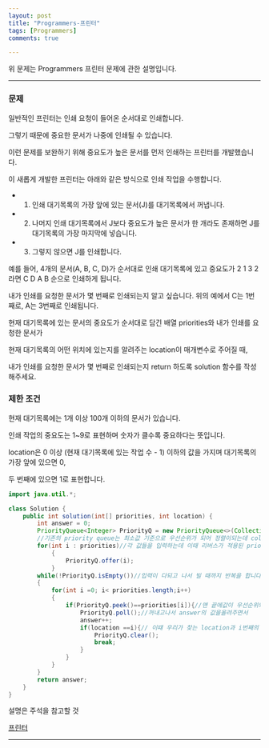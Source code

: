 ```yaml
---
layout: post
title: "Programmers-프린터"
tags: [Programmers]
comments: true

---
```


위 문제는 Programmers 프린터 문제에 관한 설명입니다.<br>

---

### 문제

일반적인 프린터는 인쇄 요청이 들어온 순서대로 인쇄합니다. 

그렇기 때문에 중요한 문서가 나중에 인쇄될 수 있습니다. 

이런 문제를 보완하기 위해 중요도가 높은 문서를 먼저 인쇄하는 프린터를 개발했습니다. 

이 새롭게 개발한 프린터는 아래와 같은 방식으로 인쇄 작업을 수행합니다.

* 1. 인쇄 대기목록의 가장 앞에 있는 문서(J)를 대기목록에서 꺼냅니다.
* 2. 나머지 인쇄 대기목록에서 J보다 중요도가 높은 문서가 한 개라도 존재하면 J를 대기목록의 가장 마지막에 넣습니다.
* 3. 그렇지 않으면 J를 인쇄합니다.

예를 들어, 4개의 문서(A, B, C, D)가 순서대로 인쇄 대기목록에 있고 중요도가 2 1 3 2 라면 C D A B 순으로 인쇄하게 됩니다.

내가 인쇄를 요청한 문서가 몇 번째로 인쇄되는지 알고 싶습니다. 위의 예에서 C는 1번째로, A는 3번째로 인쇄됩니다.

현재 대기목록에 있는 문서의 중요도가 순서대로 담긴 배열 priorities와 내가 인쇄를 요청한 문서가 

현재 대기목록의 어떤 위치에 있는지를 알려주는 location이 매개변수로 주어질 때, 

내가 인쇄를 요청한 문서가 몇 번째로 인쇄되는지 return 하도록 solution 함수를 작성해주세요.

### 제한 조건

현재 대기목록에는 1개 이상 100개 이하의 문서가 있습니다.

인쇄 작업의 중요도는 1~9로 표현하며 숫자가 클수록 중요하다는 뜻입니다.

location은 0 이상 (현재 대기목록에 있는 작업 수 - 1) 이하의 값을 가지며 대기목록의 가장 앞에 있으면 0,

두 번째에 있으면 1로 표현합니다.

```java
import java.util.*;

class Solution {
    public int solution(int[] priorities, int location) {
        int answer = 0;
        PriorityQueue<Integer> PriorityQ = new PriorityQueue<>(Collections.reverseOrder());
        //기존의 priority queue는 최소값 기준으로 우선순위가 되어 정렬이되는데 collections 리버스를 하면 최대값 기준으로 우선순위가 됨
        for(int i : priorities)//각 값들을 입력하는데 이때 리버스가 적용된 priority queue이므로 최대값 기준으로 들어가게됨 
            {
                PriorityQ.offer(i);
            }
        while(!PriorityQ.isEmpty())//입력이 다되고 나서 빌 때까지 반복을 합니다.
        {
            for(int i =0; i< priorities.length;i++)
            {
                if(PriorityQ.peek()==priorities[i]){//맨 끝에값이 우선순위와 같다면?
                    PriorityQ.poll();//꺼내고나서 answer의 값을올려주면서 
                    answer++;
                    if(location ==i){// 이떄 우리가 찾는 location과 i번째의 값이 같다면 더이상 할 필요가 없으므로 break;
                        PriorityQ.clear();
                        break;
                    }
                }
            }
        }
        return answer;
    }
}
```

설명은 주석을 참고할 것

<a href= "https://programmers.co.kr/learn/courses/30/lessons/42587">프린터</a>

---
